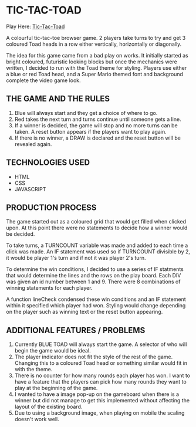 # TIC-TAC-TOAD


Play Here: [Tic-Tac-Toad](https://tuckered.github.io/Tic-Tac-Toad/)

A colourful tic-tac-toe browser game. 2 players take turns to try and get 3 coloured Toad heads in a row either vertically, horizontally or diagonally. 

The idea for this game came from a bad play on works. It initially started as bright coloured, futuristic looking blocks but once the mechanics were written, I decided to run with the Toad theme for styling. Players use either a blue or red Toad head, and a Super Mario themed font and background complete the video game look. 


## THE GAME AND THE RULES


1. Blue will always start and they get a choice of where to go.
2. Red takes the next turn and turns continue until someone gets a line.
3. If a winner is decided, the game will stop and no more turns can be taken. A reset button appears if the players want to play again. 
4. If there is no winner, a DRAW is declared and the reset button will be revealed again. 


## TECHNOLOGIES USED

* HTML
* CSS
* JAVASCRIPT


## PRODUCTION PROCESS

The game started out as a coloured grid that would get filled when clicked upon. At this point there were no statements to decide how a winner would be decided. 

To take turns, a TURNCOUNT variable was made and added to each time a click was made. An IF statement was used so if TURNCOUNT divisible by 2, it would be player 1's turn and if not it was player 2's turn. 

To determine the win conditions, I decided to use a series of IF statments that would determine the lines and the rows on the play board. Each DIV was given an id number between 1 and 9. There were 8 combinations of winning statements for each player. 

A function lineCheck condensed these win conditions and an IF statement within it specified which player had won. Styling would change depending on the player such as winning text or the reset button appearing. 


## ADDITIONAL FEATURES / PROBLEMS

1. Currently BLUE TOAD will always start the game. A selector of who will begin the game would be ideal. 
2. The player indicator does not fit the style of the rest of the game. Changing this to a coloured Toad head or something similar would fit in with the theme. 
3. There is no counter for how many rounds each player has won. I want to have a feature that the players can pick how many rounds they want to play at the beginning of the game. 
4. I wanted to have a image pop-up on the gameboard when there is a winner but did not manage to get this implemented without affecting the layout of the existing board. 
5. Due to using a background image, when playing on mobile the scaling doesn't work well. 